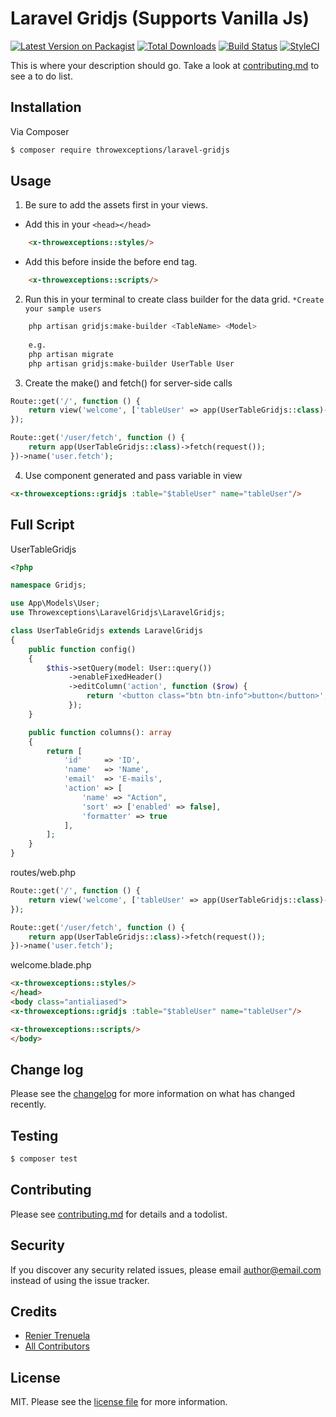# Laravel Gridjs (Supports Vanilla Js)

[![Latest Version on Packagist][ico-version]][link-packagist]
[![Total Downloads][ico-downloads]][link-downloads]
[![Build Status][ico-travis]][link-travis]
[![StyleCI][ico-styleci]][link-styleci]

This is where your description should go. Take a look at [contributing.md](contributing.md) to see a to do list.

## Installation

Via Composer

``` bash
$ composer require throwexceptions/laravel-gridjs
```

## Usage

1. Be sure to add the assets first in your views.
- Add this in your ``` <head></head> ```
```html
    <x-throwexceptions::styles/>
```
- Add this before inside the <body> before end tag.
```html
    <x-throwexceptions::scripts/>
```

2. Run this in your terminal to create class builder for the data grid.
    `*Create your sample users`
```bash
    php artisan gridjs:make-builder <TableName> <Model>
    
    e.g.
    php artisan migrate
    php artisan gridjs:make-builder UserTable User
```

3. Create the make() and fetch() for server-side calls

```php
Route::get('/', function () {
    return view('welcome', ['tableUser' => app(UserTableGridjs::class)->make(route('user.fetch'))]);
});

Route::get('/user/fetch', function () {
    return app(UserTableGridjs::class)->fetch(request());
})->name('user.fetch');
```

4. Use component generated and pass variable in view
```html
<x-throwexceptions::gridjs :table="$tableUser" name="tableUser"/>
```

## Full Script

UserTableGridjs
```php
<?php

namespace Gridjs;

use App\Models\User;
use Throwexceptions\LaravelGridjs\LaravelGridjs;

class UserTableGridjs extends LaravelGridjs
{
    public function config()
    {
        $this->setQuery(model: User::query())
             ->enableFixedHeader()
             ->editColumn('action', function ($row) {
                 return '<button class="btn btn-info">button</button>';
             });
    }

    public function columns(): array
    {
        return [
            'id'     => 'ID',
            'name'   => 'Name',
            'email'  => 'E-mails',
            'action' => [
                'name' => "Action",
                'sort' => ['enabled' => false],
                'formatter' => true
            ],
        ];
    }
}
```
routes/web.php
```php
Route::get('/', function () {
    return view('welcome', ['tableUser' => app(UserTableGridjs::class)->make(route('user.fetch'))]);
});

Route::get('/user/fetch', function () {
    return app(UserTableGridjs::class)->fetch(request());
})->name('user.fetch');

```
welcome.blade.php
```html
<x-throwexceptions::styles/>
</head>
<body class="antialiased">
<x-throwexceptions::gridjs :table="$tableUser" name="tableUser"/>

<x-throwexceptions::scripts/>
</body>
```
## Change log

Please see the [changelog](changelog.md) for more information on what has changed recently.

## Testing

``` bash
$ composer test
```

## Contributing

Please see [contributing.md](contributing.md) for details and a todolist.

## Security

If you discover any security related issues, please email author@email.com instead of using the issue tracker.

## Credits

- [Renier Trenuela][link-author]
- [All Contributors][link-contributors]

## License

MIT. Please see the [license file](license.md) for more information.

[ico-version]: https://img.shields.io/packagist/v/throwexceptions/laravel-gridjs.svg?style=flat-square
[ico-downloads]: https://img.shields.io/packagist/dt/throwexceptions/laravel-gridjs.svg?style=flat-square
[ico-travis]: https://img.shields.io/travis/throwexceptions/laravel-gridjs/master.svg?style=flat-square
[ico-styleci]: https://styleci.io/repos/12345678/shield

[link-packagist]: https://packagist.org/packages/throwexceptions/laravel-gridjs
[link-downloads]: https://packagist.org/packages/throwexceptions/laravel-gridjs
[link-travis]: https://travis-ci.org/throwexceptions/laravel-gridjs
[link-styleci]: https://styleci.io/repos/12345678
[link-author]: https://github.com/throwexceptions
[link-contributors]: ../../contributors
